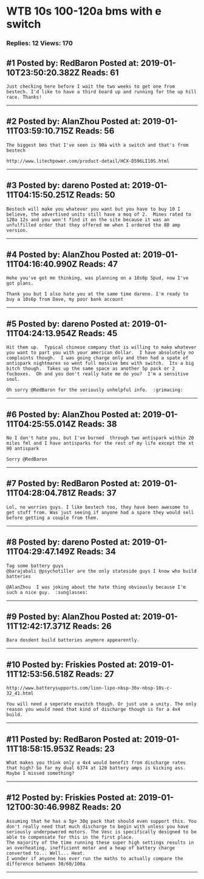 # WTB 10s 100-120a bms with e switch

### Replies: 12 Views: 170

## \#1 Posted by: RedBaron Posted at: 2019-01-10T23:50:20.382Z Reads: 61

```
Just checking here before I wait the two weeks to get one from bestech. I'd like to have a third board up and running for the up hill race. Thanks!
```

---
## \#2 Posted by: AlanZhou Posted at: 2019-01-11T03:59:10.715Z Reads: 56

```
The biggest bms that I've seen is 90a with a switch and that's from bestech

http://www.litechpower.com/product-detail/HCX-D596LI10S.html
```

---
## \#3 Posted by: dareno Posted at: 2019-01-11T04:15:50.251Z Reads: 50

```
Bestech will make you whatever you want but you have to buy 10 I believe, the advertised units still have a moq of 2.  Mines rated to 120a 12s and you won't find it on the site because it was an unfulfilled order that they offered me when I ordered the 80 amp version.
```

---
## \#4 Posted by: AlanZhou Posted at: 2019-01-11T04:16:40.990Z Reads: 47

```
Hehe you've got me thinking, was planning on a 10s6p Spud, now I've got plans.

Thank you but I also hate you at the same time dareno. I'm ready to buy a 10s6p from Dave, my poor bank account
```

---
## \#5 Posted by: dareno Posted at: 2019-01-11T04:24:13.954Z Reads: 45

```
Hit them up.  Typical chinese company that is willing to make whatever you want to part you with your american dollar.  I have absolutely no complaints though.  I was going charge only and then had a spate of antispark nightmares so went full massive bms with switch.  Its a big bitch though.  Takes up the same space as another 5p pack or 2 focboxes.  Oh and you don't really hate me do you?  I'm a sensitive soul.

Oh sorry @RedBaron for the seriously unhelpful info.  :grimacing:
```

---
## \#6 Posted by: AlanZhou Posted at: 2019-01-11T04:25:55.014Z Reads: 38

```
No I don't hate you, but I've burned  through two antispark within 20 miles fml and I have antisparks for the rest of my life except the xt 90 antispark

Sorry @RedBaron
```

---
## \#7 Posted by: RedBaron Posted at: 2019-01-11T04:28:04.781Z Reads: 37

```
Lol, no worries guys. I like bestech too, they have been awesome to get stuff from. Was just seeing if anyone had a spare they would sell before getting a couple from them.
```

---
## \#8 Posted by: dareno Posted at: 2019-01-11T04:29:47.149Z Reads: 34

```
Tag some battery guys
@barajabali @psychotiller are the only stateside guys I know who build batteries

@AlanZhou  I was joking about the hate thing obviously because I'm such a nice guy.  :sunglasses:
```

---
## \#9 Posted by: AlanZhou Posted at: 2019-01-11T12:42:17.371Z Reads: 26

```
Bara dosdent build batteries anymore appearently.
```

---
## \#10 Posted by: Friskies Posted at: 2019-01-11T12:53:56.518Z Reads: 27

```
http://www.batterysupports.com/lion-lipo-nbsp-36v-nbsp-10s-c-32_41.html

You will need a seperate eswitch though. Or just use a unity. The only reason you would need that kind of discharge though is for a 4x4 build.
```

---
## \#11 Posted by: RedBaron Posted at: 2019-01-11T18:58:15.953Z Reads: 23

```
What makes you think only a 4x4 would benefit from discharge rates that high? So far my dual 6374 at 120 battery amps is kicking ass. Maybe I missed something?
```

---
## \#12 Posted by: Friskies Posted at: 2019-01-12T00:30:46.998Z Reads: 20

```
Assuming that he has a 5p+ 30q pack that should even support this. You don't really need that much discharge to begin with unless you have seriously underpowered motors. The Vesc is specifically designed to be able to compensate for this in the first place. 
The majority of the time running these super high settings results in an overheating, inefficient motor and a heap of battery charge converted to... Well... Heat. 
I wonder if anyone has ever run the maths to actually compare the difference between 30/60/100a
```

---
